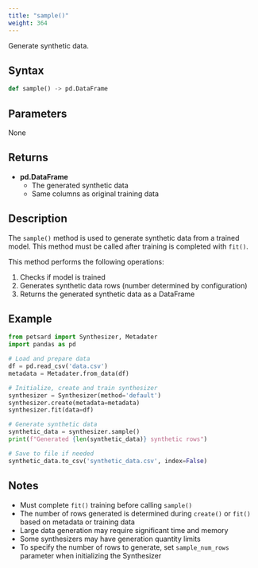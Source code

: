 ```yaml
---
title: "sample()"
weight: 364
---
```


Generate synthetic data.

## Syntax

```python
def sample() -> pd.DataFrame
```

## Parameters

None

## Returns

- **pd.DataFrame**
    - The generated synthetic data
    - Same columns as original training data

## Description

The `sample()` method is used to generate synthetic data from a trained model. This method must be called after training is completed with `fit()`.

This method performs the following operations:
1. Checks if model is trained
2. Generates synthetic data rows (number determined by configuration)
3. Returns the generated synthetic data as a DataFrame

## Example

```python
from petsard import Synthesizer, Metadater
import pandas as pd

# Load and prepare data
df = pd.read_csv('data.csv')
metadata = Metadater.from_data(df)

# Initialize, create and train synthesizer
synthesizer = Synthesizer(method='default')
synthesizer.create(metadata=metadata)
synthesizer.fit(data=df)

# Generate synthetic data
synthetic_data = synthesizer.sample()
print(f"Generated {len(synthetic_data)} synthetic rows")

# Save to file if needed
synthetic_data.to_csv('synthetic_data.csv', index=False)
```

## Notes

- Must complete `fit()` training before calling `sample()`
- The number of rows generated is determined during `create()` or `fit()` based on metadata or training data
- Large data generation may require significant time and memory
- Some synthesizers may have generation quantity limits
- To specify the number of rows to generate, set `sample_num_rows` parameter when initializing the Synthesizer